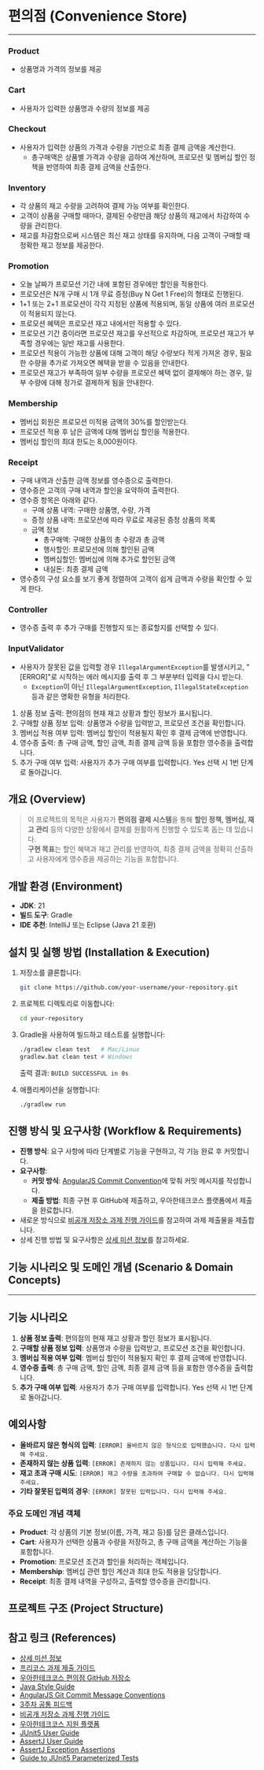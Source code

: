 # 편의점 (Convenience Store)

---
### Product

- 상품명과 가격의 정보를 제공

### Cart

- 사용자가 입력한 상품명과 수량의 정보를 제공

### Checkout

- 사용자가 입력한 상품의 가격과 수량을 기반으로 최종 결제 금액을 계산한다.
  - 총구매액은 상품별 가격과 수량을 곱하여 계산하며, 프로모션 및 멤버십 할인 정책을 반영하여 최종 결제 금액을 산출한다.

### Inventory

- 각 상품의 재고 수량을 고려하여 결제 가능 여부를 확인한다.
- 고객이 상품을 구매할 때마다, 결제된 수량만큼 해당 상품의 재고에서 차감하여 수량을 관리한다.
- 재고를 차감함으로써 시스템은 최신 재고 상태를 유지하며, 다음 고객이 구매할 때 정확한 재고 정보를 제공한다.

### Promotion

- 오늘 날짜가 프로모션 기간 내에 포함된 경우에만 할인을 적용한다.
- 프로모션은 N개 구매 시 1개 무료 증정(Buy N Get 1 Free)의 형태로 진행된다.
- 1\+1 또는 2\+1 프로모션이 각각 지정된 상품에 적용되며, 동일 상품에 여러 프로모션이 적용되지 않는다.
- 프로모션 혜택은 프로모션 재고 내에서만 적용할 수 있다.
- 프로모션 기간 중이라면 프로모션 재고를 우선적으로 차감하며, 프로모션 재고가 부족할 경우에는 일반 재고를 사용한다.
- 프로모션 적용이 가능한 상품에 대해 고객이 해당 수량보다 적게 가져온 경우, 필요한 수량을 추가로 가져오면 혜택을 받을 수 있음을 안내한다.
- 프로모션 재고가 부족하여 일부 수량을 프로모션 혜택 없이 결제해야 하는 경우, 일부 수량에 대해 정가로 결제하게 됨을 안내한다.

### Membership

- 멤버십 회원은 프로모션 미적용 금액의 30%를 할인받는다.
- 프로모션 적용 후 남은 금액에 대해 멤버십 할인을 적용한다.
- 멤버십 할인의 최대 한도는 8,000원이다.

### Receipt

- 구매 내역과 산출한 금액 정보를 영수증으로 출력한다.
- 영수증은 고객의 구매 내역과 할인을 요약하여 출력한다.
- 영수증 항목은 아래와 같다.
  - 구매 상품 내역: 구매한 상품명, 수량, 가격
  - 증정 상품 내역: 프로모션에 따라 무료로 제공된 증정 상품의 목록
  - 금액 정보
    - 총구매액: 구매한 상품의 총 수량과 총 금액
    - 행사할인: 프로모션에 의해 할인된 금액
    - 멤버십할인: 멤버십에 의해 추가로 할인된 금액
    - 내실돈: 최종 결제 금액
- 영수증의 구성 요소를 보기 좋게 정렬하여 고객이 쉽게 금액과 수량을 확인할 수 있게 한다.

### Controller

- 영수증 출력 후 추가 구매를 진행할지 또는 종료할지를 선택할 수 있다.

### InputValidator

- 사용자가 잘못된 값을 입력할 경우 `IllegalArgumentException`를 발생시키고, "\[ERROR]"로 시작하는 에러 메시지를 출력 후 그 부분부터 입력을 다시 받는다.
  - `Exception`이 아닌 `IllegalArgumentException`, `IllegalStateException` 등과 같은 명확한 유형을 처리한다.

1. 상품 정보 출력: 편의점의 현재 재고 상황과 할인 정보가 표시됩니다.
2. 구매할 상품 정보 입력: 상품명과 수량을 입력받고, 프로모션 조건을 확인합니다.
3. 멤버십 적용 여부 입력: 멤버십 할인이 적용될지 확인 후 결제 금액에 반영합니다.
4. 영수증 출력: 총 구매 금액, 할인 금액, 최종 결제 금액 등을 포함한 영수증을 출력합니다.
5. 추가 구매 여부 입력: 사용자가 추가 구매 여부를 입력합니다. Yes 선택 시 1번 단계로 돌아갑니다.


## 개요 (Overview)
>이 프로젝트의 목적은 사용자가 **편의점 결제 시스템**을 통해 **할인 정책, 멤버십, 재고 관리** 등의 다양한 상황에서 결제를 원활하게 진행할 수 있도록 돕는 데 있습니다.  
**구현 목표**는 할인 혜택과 재고 관리를 반영하여, 최종 결제 금액을 정확히 산출하고 사용자에게 영수증을 제공하는 기능을 포함합니다.

## 개발 환경 (Environment)
- **JDK**: 21
- **빌드 도구**: Gradle
- **IDE 추천**: IntelliJ 또는 Eclipse (Java 21 호환)

## 설치 및 실행 방법 (Installation & Execution)
1. 저장소를 클론합니다:
    ```zsh
    git clone https://github.com/your-username/your-repository.git
    ```
2. 프로젝트 디렉토리로 이동합니다:
    ```zsh
    cd your-repository
    ```
3. Gradle을 사용하여 빌드하고 테스트를 실행합니다:
    ```zsh
    ./gradlew clean test   # Mac/Linux
    gradlew.bat clean test # Windows
    ```
    출력 결과: `BUILD SUCCESSFUL in 0s`     


4. 애플리케이션을 실행합니다:
    ```zsh
    ./gradlew run
    ```

## 진행 방식 및 요구사항 (Workflow & Requirements)
- **진행 방식**: 요구 사항에 따라 단계별로 기능을 구현하고, 각 기능 완료 후 커밋합니다.
- **요구사항**:
    - **커밋 방식**: [AngularJS Commit Convention](https://gist.github.com/stephenparish/9941e89d80e2bc58a153)에 맞춰 커밋 메시지를 작성합니다.
    - **제출 방법**: 최종 구현 후 GitHub에 제출하고, 우아한테크코스 플랫폼에서 제출을 완료합니다.
- 새로운 방식으로 [비공개 저장소 과제 진행 가이드](https://docs.google.com/document/d/1cmg0VpPkuvdaetxwp4hnyyFC_G-1f2Gr8nIDYIWcKC8/edit?usp=sharing)를 참고하여 과제 제출물을 제출합니다.
- 상세 진행 방법 및 요구사항은 [상세 미션 정보](https://velog.io/@dan_d/4%EC%A3%BC%EC%B0%A8-%EB%AF%B8%EC%85%98-%EC%83%81%EC%84%B8-%EA%B0%80%EC%9D%B4%EB%93%9C)를 참고하세요.

## 기능 시나리오 및 도메인 개념 (Scenario & Domain Concepts)

---
## 기능 시나리오
1. **상품 정보 출력**: 편의점의 현재 재고 상황과 할인 정보가 표시됩니다.
2. **구매할 상품 정보 입력**: 상품명과 수량을 입력받고, 프로모션 조건을 확인합니다.
3. **멤버십 적용 여부 입력**: 멤버십 할인이 적용될지 확인 후 결제 금액에 반영합니다.
4. **영수증 출력**: 총 구매 금액, 할인 금액, 최종 결제 금액 등을 포함한 영수증을 출력합니다.
5. **추가 구매 여부 입력**: 사용자가 추가 구매 여부를 입력합니다. Yes 선택 시 1번 단계로 돌아갑니다.

## 예외사항
- **올바르지 않은 형식의 입력**: `[ERROR] 올바르지 않은 형식으로 입력했습니다. 다시 입력해 주세요.`
- **존재하지 않는 상품 입력**: `[ERROR] 존재하지 않는 상품입니다. 다시 입력해 주세요.`
- **재고 초과 구매 시도**: `[ERROR] 재고 수량을 초과하여 구매할 수 없습니다. 다시 입력해 주세요.`
- **기타 잘못된 입력의 경우**: `[ERROR] 잘못된 입력입니다. 다시 입력해 주세요.`

### 주요 도메인 개념 객체
- **Product**: 각 상품의 기본 정보(이름, 가격, 재고 등)를 담은 클래스입니다.
- **Cart**: 사용자가 선택한 상품과 수량을 저장하고, 총 구매 금액을 계산하는 기능을 포함합니다.
- **Promotion**: 프로모션 조건과 할인을 처리하는 객체입니다.
- **Membership**: 멤버십 관련 할인 계산과 최대 한도 적용을 담당합니다.
- **Receipt**: 최종 결제 내역을 구성하고, 출력할 영수증을 관리합니다.

## 프로젝트 구조 (Project Structure)


## 참고 링크 (References)
- [상세 미션 정보](https://velog.io/@dan_d/4%EC%A3%BC%EC%B0%A8-%EB%AF%B8%EC%85%98-%EC%83%81%EC%84%B8-%EA%B0%80%EC%9D%B4%EB%93%9C)
- [프리코스 과제 제출 가이드](https://docs.google.com/document/d/1cmg0VpPkuvdaetxwp4hnyyFC_G-1f2Gr8nIDYIWcKC8/edit?usp=sharing)
- [우아한테크코스 편의점 GitHub 저장소](https://github.com/woowacourse-precourse/java-convenience-store-7)
- [Java Style Guide](https://github.com/woowacourse/woowacourse-docs/blob/main/styleguide/java)
- [AngularJS Git Commit Message Conventions](https://gist.github.com/stephenparish/9941e89d80e2bc58a153)
- [3주차 공통 피드백](https://docs.google.com/document/d/1MsfVKpgiDyhq6ArbTwsf9EEqDBD85vyt9Oj25i0zkEM/edit?usp=sharing)
- [비공개 저장소 과제 진행 가이드](https://docs.google.com/document/d/1cmg0VpPkuvdaetxwp4hnyyFC_G-1f2Gr8nIDYIWcKC8/edit?usp=sharing)
- [우아한테크코스 지원 플랫폼]()
- [JUnit5 User Guide](https://junit.org/junit5/docs/current/user-guide)
- [AssertJ User Guide](https://assertj.github.io/doc)
- [AssertJ Exception Assertions](https://www.baeldung.com/assertj-exception-assertion)
- [Guide to JUnit5 Parameterized Tests](https://www.baeldung.com/parameterized-tests-junit-5)
